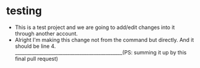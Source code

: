 # testing

- This is a test project and we are going to add/edit changes into it through another account.
- Alright I'm making this change not from the command but directly. And it should be line 4.  <br />
 _____________________________________________(PS: summing it up by this final pull request)
